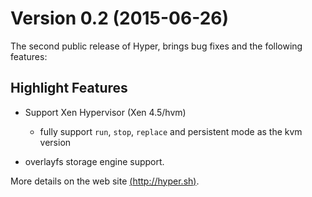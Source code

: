 # Version 0.2 (2015-06-26)

The second public release of Hyper, brings bug fixes and the following features:

## Highlight Features

- Support Xen Hypervisor (Xen 4.5/hvm)

  - fully support `run`, `stop`, `replace` and persistent mode as the kvm version

- overlayfs storage engine support.

More details on the web site [(http://hyper.sh)](http://hyper.sh/).
